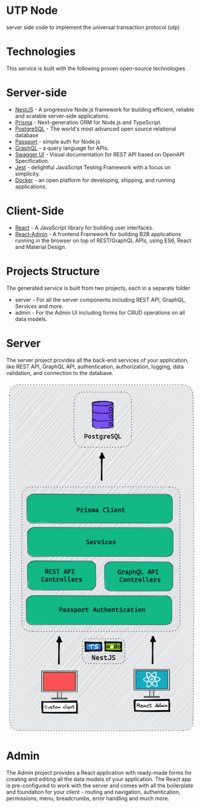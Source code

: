 # UTP Node
server side code to implement the universal transaction protocol (utp)

# Technologies
This service is built with the following proven open-source technologies

# Server-side
- [NestJS](https://nestjs.com/) - A progressive Node.js framework for building efficient, reliable and scalable server-side applications.
- [Prisma](https://www.prisma.io/) - Next-generation ORM for Node.js and TypeScript.
- [PostgreSQL](https://www.postgresql.org/) - The world's most advanced open source relational database
- [Passport](https://www.passportjs.org/) - simple auth for Node.js
- [GraphQL](https://graphql.org/) - a query language for APIs.
- [Swagger UI](https://swagger.io/) - Visual documentation for REST API based on OpenAPI Specification.
- [Jest](https://jestjs.io/) - delightful JavaScript Testing Framework with a focus on simplicity.
- [Docker](https://www.docker.com/) - an open platform for developing, shipping, and running applications.

# Client-Side
- [React](https://reactjs.org/) - A JavaScript library for building user interfaces.
- [React-Admin](https://marmelab.com/react-admin/) - A frontend Framework for building B2B applications running in the browser on top of REST/GraphQL APIs, using ES6, React and Material Design.

# Projects Structure
The generated service is built from two projects, each in a separate folder

- server - For all the server components including REST API, GraphQL, Services and more.
- admin - For the Admin UI including forms for CRUD operations on all data models.

# Server
The server project provides all the back-end services of your application, like REST API, GraphQL API, authentication, authorization, logging, data validation, and connection to the database.

![server](./server.png)

# Admin
The Admin project provides a React application with ready-made forms for creating and editing all the data models of your application. The React app is pre-configured to work with the server and comes with all the boilerplate and foundation for your client - routing and navigation, authentication, permissions, menu, breadcrumbs, error handling and much more.
